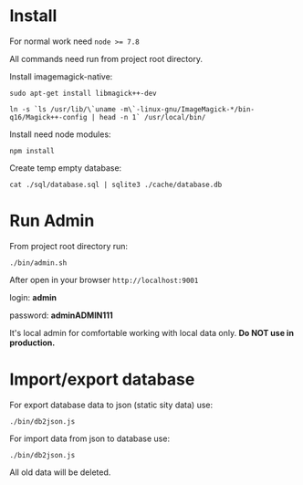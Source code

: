 # Install

For normal work need `node >= 7.8`

All commands need run from project root directory.

Install imagemagick-native:

```
sudo apt-get install libmagick++-dev

ln -s `ls /usr/lib/\`uname -m\`-linux-gnu/ImageMagick-*/bin-q16/Magick++-config | head -n 1` /usr/local/bin/
```

Install need node modules:
```
npm install
```
Create temp empty database:
```
cat ./sql/database.sql | sqlite3 ./cache/database.db
```




# Run Admin

From project root directory run:
```
./bin/admin.sh
```

After open in your browser `http://localhost:9001`

login: **admin**

password: **adminADMIN111**

It's local admin for comfortable working with local data only.
**Do NOT use in production.**



# Import/export database

For export database data to json (static sity data) use:
```
./bin/db2json.js 
```

For import data from json to database use:
```
./bin/db2json.js 
```
All old data will be deleted.
